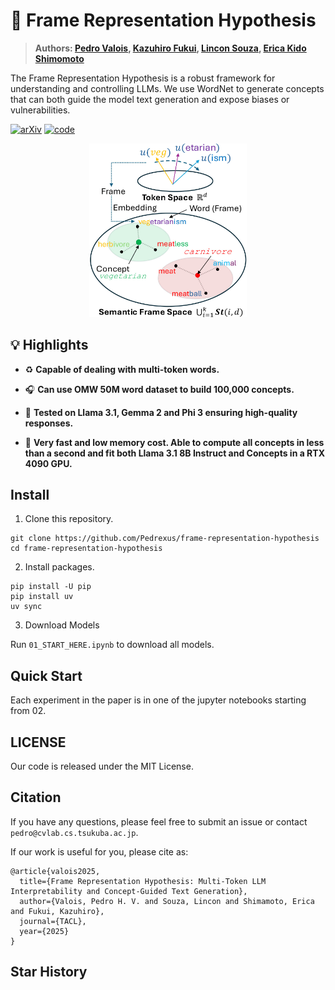 # 🎌 Frame Representation Hypothesis

> **Authors: [Pedro Valois](https://phvv.me/), [Kazuhiro Fukui](https://www.cs.tsukuba.ac.jp/~kfukui/english/indexE.html), [Lincon Souza](https://dblp.org/pid/196/6193.html), [Erica Kido Shimomoto](https://ericashimomoto.github.io)**

The Frame Representation Hypothesis is a robust framework for understanding and controlling LLMs. We use WordNet to generate concepts that can both guide the model text generation and expose biases or vulnerabilities.

[![arXiv](https://img.shields.io/badge/arXiv-2409.06666-b31b1b.svg?logo=arXiv)](https://arxiv.org/abs/0)
[![code](https://img.shields.io/badge/Github-Code-keygen.svg?logo=github)](https://github.com/Pedrexus/frame-representation-hypothesis)

<div align="center"><img src="./images/overview.jpg" width="50%"/></div>
<!-- <div align="center"><img src="./images/top_k_guided_decoding.png" width="50%"/></div> -->

## 💡 Highlights

- ♻️ **Capable of dealing with multi-token words.**

- 🎧 **Can use OMW 50M word dataset to build 100,000 concepts.**

- 💪 **Tested on Llama 3.1, Gemma 2 and Phi 3 ensuring high-quality responses.**

- 🚀 **Very fast and low memory cost. Able to compute all concepts in less than a second and fit both Llama 3.1 8B Instruct and Concepts in a RTX 4090 GPU.**

## Install

1. Clone this repository.

```shell
git clone https://github.com/Pedrexus/frame-representation-hypothesis
cd frame-representation-hypothesis
```

2. Install packages.

```shell
pip install -U pip
pip install uv
uv sync
```

3. Download Models

Run `01_START_HERE.ipynb` to download all models.

## Quick Start

Each experiment in the paper is in one of the jupyter notebooks starting from 02.

## LICENSE

Our code is released under the MIT License.

## Citation

If you have any questions, please feel free to submit an issue or contact `pedro@cvlab.cs.tsukuba.ac.jp`.

If our work is useful for you, please cite as:

```
@article{valois2025,
  title={Frame Representation Hypothesis: Multi-Token LLM Interpretability and Concept-Guided Text Generation},
  author={Valois, Pedro H. V. and Souza, Lincon and Shimamoto, Erica and Fukui, Kazuhiro},
  journal={TACL},
  year={2025}
}
```

## Star History

<!-- [![Star History Chart](https://api.star-history.com/svg?repos=Pedrexus/frame-representation-hypothesis&type=Date)](https://star-history.com/#Pedrexus/frame-representation-hypothesis&Date) -->
